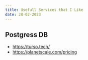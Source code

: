 ```yaml
---
title: Usefull Services that I Like
date: 28-02-2023
---
```

## Postgress DB
 - https://turso.tech/
 - https://planetscale.com/pricing
